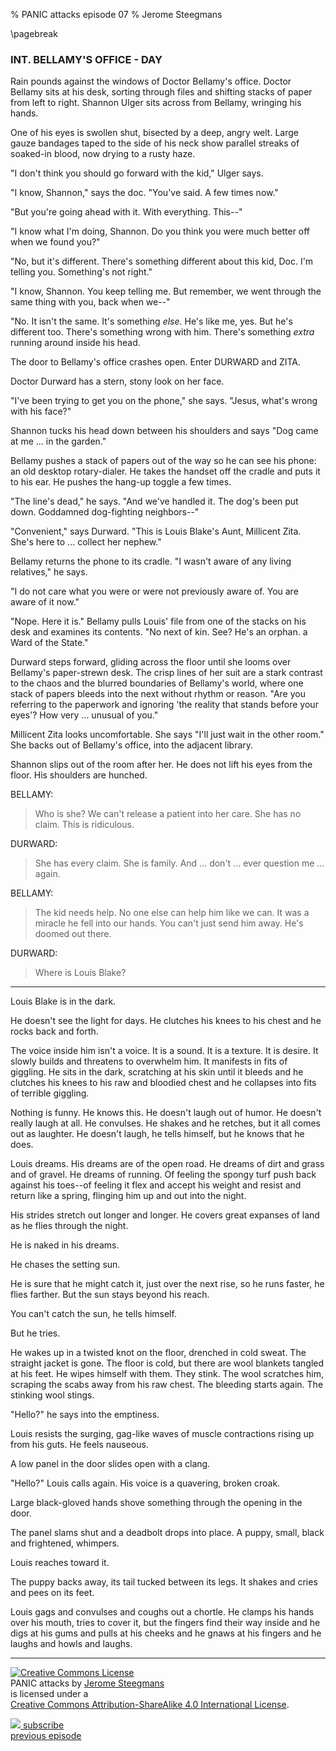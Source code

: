 % PANIC attacks episode 07
% Jerome Steegmans


\pagebreak

### INT. BELLAMY'S OFFICE - DAY

Rain pounds against the windows of Doctor Bellamy's office. Doctor Bellamy
sits at his desk, sorting through files and shifting stacks of paper from
left to right.  Shannon Ulger sits across from Bellamy, wringing his hands.

One of his eyes is swollen shut, bisected by a deep, angry welt. Large gauze
bandages taped to the side of his neck show parallel streaks of soaked-in
blood, now drying to a rusty haze.

"I don't think you should go forward with the kid," Ulger says.

<!-- more -->

"I know, Shannon," says the doc. "You've said. A few times now."

"But you're going ahead with it. With everything. This--"

"I know what I'm doing, Shannon. Do you think you were much better off when
we found you?"

"No, but it's different. There's something different about this kid, Doc. I'm telling you. Something's not right."

"I know, Shannon. You keep telling me. But remember, we went through the same thing with you, back when we--"

"No. It isn't the same. It's something *else.* He's like me, yes. But he's
different too. There's something wrong with him. There's something *extra* running around inside his head.

The door to Bellamy's office crashes open. Enter DURWARD and ZITA.

Doctor Durward has a stern, stony look on her face. 

"I've been trying to get you on the phone," she says. "Jesus, what's wrong
with his face?"

Shannon tucks his head down between his shoulders and says "Dog came at me
... in the garden." 

Bellamy pushes a stack of papers out of the way so he can see his phone: an old desktop rotary-dialer. He takes the handset off the cradle and puts it to his ear. He pushes the hang-up toggle a few times.

"The line's dead," he says. "And we've handled it. The dog's been put down.
Goddamned dog-fighting neighbors--" 

"Convenient," says Durward. "This is Louis Blake's Aunt, Millicent Zita. She's here to ... collect her nephew."

Bellamy returns the phone to its cradle. "I wasn't aware of any living relatives," he says. 

"I do not care what you were or were not previously aware of. You are aware of it now."

"Nope. Here it is." Bellamy pulls Louis' file from one of the stacks on his desk and examines its contents. "No next of kin. See? He's an orphan. a Ward of the State."

Durward steps forward, gliding across the floor until she looms over Bellamy's paper-strewn desk. The crisp lines of her suit are a stark contrast to the chaos and the blurred boundaries of Bellamy's world, where one stack of papers bleeds into the next without rhythm or reason. "Are you referring to the paperwork and ignoring 'the reality that stands before your eyes'? How very ... unusual of you." 

Millicent Zita looks uncomfortable. She says "I'll just wait in the other room." She backs out of Bellamy's office, into the adjacent library.

Shannon slips out of the room after her. He does not lift his eyes from the floor. His shoulders are hunched.

BELLAMY:

> Who is she? We can't release a patient into her care. She has no claim. This is ridiculous.

DURWARD:

> She has every claim. She is family. And ... don't ... ever question me ... again.

BELLAMY:

> The kid needs help. No one else can help him like we can. It was a miracle he fell into our hands. You can't just send him away. He's doomed out there. 

DURWARD:

> Where is Louis Blake?  

---

Louis Blake is in the dark. 

He doesn't see the light for days. He clutches his knees to his chest and he rocks back and forth. 

The voice inside him isn't a voice. It is a sound. It is a texture. It is desire. It slowly builds and threatens to overwhelm him. It manifests in fits of giggling. He sits in the dark, scratching at his skin until it bleeds and he clutches his knees to his raw and bloodied chest and he collapses into fits of terrible giggling.

Nothing is funny. He knows this. He doesn't laugh out of humor. He doesn't
really laugh at all. He convulses. He shakes and he retches, but it all comes out as laughter. He doesn't laugh, he tells himself, but he knows that he does.

Louis dreams. His dreams are of the open road. He dreams of dirt and grass and of gravel. He dreams of running. Of feeling the spongy turf push back against his toes--of feeling it flex and accept his weight and resist and return like a spring, flinging him up and out into the night.  

His strides stretch out longer and longer. He covers great expanses of land as he flies through the night. 

He is naked in his dreams. 

He chases the setting sun. 

He is sure that he might catch it, just over the next rise, so he runs faster, he flies farther. But the sun stays beyond his reach.

You can't catch the sun, he tells himself.

But he tries.

He wakes up in a twisted knot on the floor, drenched in cold sweat. The
straight jacket is gone. The floor is cold, but there are wool blankets tangled at his feet. He wipes himself with them. They stink. The wool scratches him, scraping the scabs away from his raw chest. The bleeding starts again. The stinking wool stings.

"Hello?" he says into the emptiness.

Louis resists the surging, gag-like waves of muscle contractions rising up
from his guts. He feels nauseous.

A low panel in the door slides open with a clang. 

"Hello?" Louis calls again. His voice is a quavering, broken croak.

Large black-gloved hands shove something through the opening in the door. 

The panel slams shut and a deadbolt drops into place. A puppy, small,
black and frightened, whimpers.

Louis reaches toward it.

The puppy backs away, its tail tucked between its legs. It shakes
and cries and pees on its feet.

Louis gags and convulses and coughs out a chortle. He clamps his hands over
his mouth, tries to cover it, but the fingers find their way inside and he
digs at his gums and pulls at his cheeks and he gnaws at his fingers and he
laughs and howls and laughs.
           
<!-- ### Next time in PANIC attacks -->


<!-- Shannon appears as a Lapdog to the management. "Don't put Louis through the tests," he says.  "Something terrible will happen. -->

<!-- As the moon rises, Durward locks a stray dog in the cell with Louis. -->

<!-- The voices in Louis' head: "Look away. You aren't ready for this." -->

<!-- PLOT: Louis has a showdown with Shannon Ulger --> 

<!-- PLOT: Louis and Shannon go out of their heads.  Like two territorial creatures forced into a too-small cage --> 

<!-- PLOT: They fight.  Break things.  Louis smashes through a window and disappears out into the night -->


<hr />
<div class="center">

<p><a rel="license" href="http://creativecommons.org/licenses/by-sa/4.0/"><img alt="Creative Commons License" style="border-width:0" src="https://i.creativecommons.org/l/by-sa/4.0/80x15.png" /></a>
</br>
<span xmlns:dct="http://purl.org/dc/terms/" property="dct:title">PANIC attacks</span> by <a xmlns:cc="http://creativecommons.org/ns#" href="http://www.caligopress.com/search/label/panic" property="cc:attributionName" rel="cc:attributionURL">Jerome Steegmans</a>
</br>
is licensed under a 
</br>
<a rel="license" href="http://creativecommons.org/licenses/by-sa/4.0/">Creative Commons Attribution-ShareAlike 4.0 International License</a>.
</p>

<p>
<a href="http://feeds.feedburner.com/caligopress/PANIC" target="_blank"><img src="https://googledrive.com/host/0B8EQKh2UPI-YbUlWNmNtbkVXaU0/graphics/feed-icon-16x16-gray.gif"> subscribe</a>
<br />
<a href="http://www.caligopress.com/2014/10/panic-attacks-episode-06.html">previous episode</a>
</p>
</div>